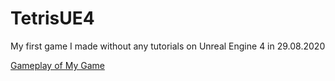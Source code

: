 # TetrisUE4
My first game I made without any tutorials on Unreal Engine 4 in 29.08.2020

<a href="https://youtu.be/KVEsc1aCNwk" target="_blank"> Gameplay of My Game </a>
